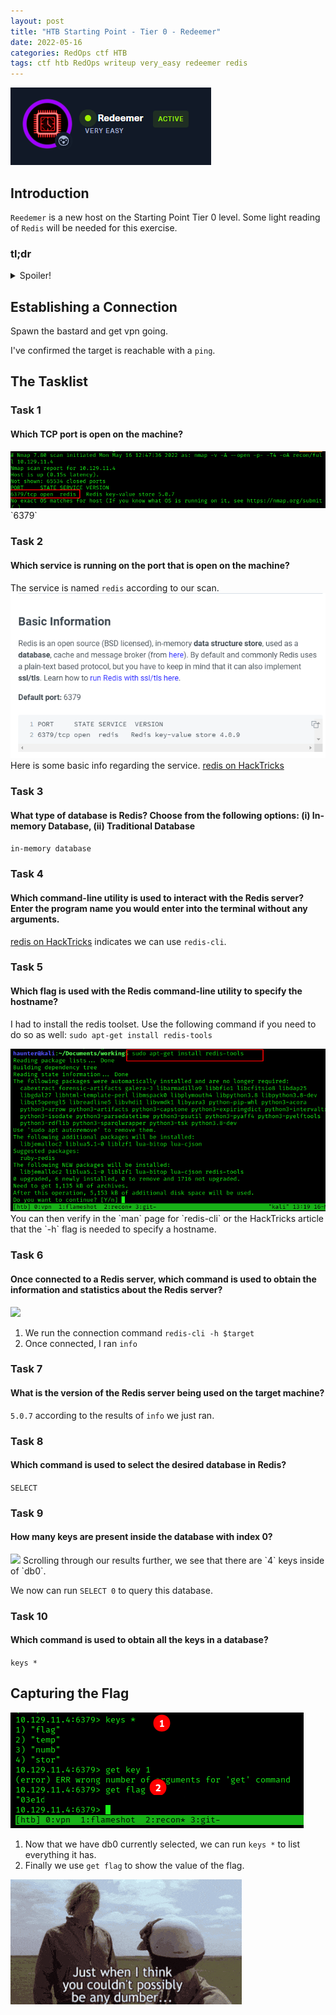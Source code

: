 ```yaml
---
layout: post
title: "HTB Starting Point - Tier 0 - Redeemer"
date: 2022-05-16
categories: RedOps ctf HTB
tags: ctf htb RedOps writeup very_easy redeemer redis
---
```

<img src='/assets/img/ctf/htb/sp/tier0/redeemer/redeemer.PNG'/>

## Introduction
`Reedemer` is a new host on the Starting Point Tier 0 level. Some light reading of `Redis` will be needed for this exercise.

### tl;dr                                                                                      
<details>                                                                                      
  <summary>Spoiler!</summary>                                                                                                                                                                 
   1. Scan tartet. Redis is on TCP `6379`. <br/>                                   
   2. Reference HackTricks [Redis](https://book.hacktricks.xyz/network-services-pentesting/6379-pentesting-redis#basic-information) page.<br/>        
   3. Install `redis-tools` if applicable. Connect with `redis-cli -h $target` <br/>
   4. run `info` and look for the database that has keys (`db0`). `SELECT 0` <br/>
   5. Enter `keys *` to show all the keys by name. Then `GET flag` to win.                           <figure><img src='/assets/img/ctf/htb/sp/tier0/redeemer/redeemer1.PNG'/> <figcaption>And Jesus wept, for the coupons were hella expired. </figcaption></figure>
</details>

## Establishing a Connection

Spawn the bastard and get vpn going.

I've confirmed the target is reachable with a `ping`.

## The Tasklist

### Task 1
#### Which TCP port is open on the machine?
<img src='/assets/img/ctf/htb/sp/tier0/redeemer/1nmap.png'/>
`6379`

### Task 2
#### Which service is running on the port that is open on the machine?

The service is named `redis` according to our scan.
<img src='/assets/img/ctf/htb/sp/tier0/redeemer/1redis.PNG'/>
Here is some basic info regarding the service.
[redis on HackTricks](https://book.hacktricks.xyz/network-services-pentesting/6379-pentesting-redis#basic-information)

### Task 3
#### What type of database is Redis? Choose from the following options: (i) In-memory Database, (ii) Traditional Database

`in-memory database`

### Task 4 
#### Which command-line utility is used to interact with the Redis server? Enter the program name you would enter into the terminal without any arguments.

[redis on HackTricks](https://book.hacktricks.xyz/network-services-pentesting/6379-pentesting-redis#banner) indicates we can use `redis-cli`.

### Task 5
#### Which flag is used with the Redis command-line utility to specify the hostname?

I had to install the redis toolset. Use the following command if you need to do so as well:
`sudo apt-get install redis-tools`

<img src='/assets/img/ctf/htb/sp/tier0/redeemer/2redistools.png'/>
You can then verify in the `man` page for `redis-cli` or the HackTricks article that the `-h` flag is needed to specify a hostname.

### Task 6
#### Once connected to a Redis server, which command is used to obtain the information and statistics about the Redis server?

<img src='/assets/img/ctf/htb/sp/tier0/redeemer/3redisinfo.png'/>

1. We run the connection command `redis-cli -h $target`
2. Once connected, I ran `info`

### Task 7
#### What is the version of the Redis server being used on the target machine?

`5.0.7` according to the results of `info` we just ran.

### Task 8
#### Which command is used to select the desired database in Redis?

`SELECT`

### Task 9
#### How many keys are present inside the database with index 0?

<img src='/assets/img/ctf/htb/sp/tier0/redeemer/3rediskeys.png'/>
Scrolling through our results further, we see that there are `4` keys inside of `db0`.

We now can run `SELECT 0` to query this database.

### Task 10
#### Which command is used to obtain all the keys in a database?

`keys *`

## Capturing the Flag

<img src='/assets/img/ctf/htb/sp/tier0/redeemer/5keys.png'/>

1. Now that we have db0 currently selected, we can run `keys *` to list everything it has.
2. Finally we use `get flag` to show the value of the flag.

<img src='/assets/img/ctf/htb/sp/tier0/redeemer/redeemer.gif'/>
